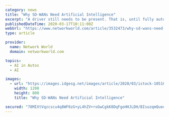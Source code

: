 ```yaml
---
category: news
title: "Why SD-WANs Need Artificial Intelligence"
excerpt: "A driver still needs to be present. That is, until fully autonomous vehicles become a reality. Self-driving cars will rely on understanding road rules and use artificial intelligence (AI) to make decisions without drivers. Data will be constantly fed into the automobile, so as conditions change, so too will the AI-based decisions. The same is ..."
publishedDateTime: 2020-03-17T10:11:00Z
webUrl: "https://www.networkworld.com/article/3532473/why-sd-wans-need-artificial-intelligence.html"
type: article

provider:
  name: Network World
  domain: networkworld.com

topics:
  - AI in Autos
  - AI

images:
  - url: "https://images.idgesg.net/images/article/2020/03/istock-1051617224-100835456-large.3x2.jpg"
    width: 1200
    height: 800
    title: "Why SD-WANs Need Artificial Intelligence"

secured: "78MIXtVqzcscu4q8WF0zG+yL4hZV+roGwCgkK8DqFgoHHJLDH/BIsuzqmQueeQTt+Od9gj71KuflCTNRUG5OVVrHunnq6i7XLEFz8zYjX5w4AMNMGftmpf3rdVfNhlgSR4/JMYVn92Y5yGtSIYCs5Q0YfdJlph+PQVCpP+O6CXBfWohHvJByCtDWTqb3aQXqK1rFR0lGG5sb7UrwhmoGyF8aeyOtPcCmpnHb69xJHupfrzZQZrEHmDfAg3csGjyShCsLKX6xOpRw/m+ajwGaEnWcvZff3wK+POCCH3fNdgE1f7AtHCI8A4joehrQkrNEXoyeLKfahUgsKo0KsZWqSi4jeb7dNzZz3svGBDCebb4Rdr4tDLs5WwMKAiJ6xbGvG0JFfdiB0wQl3oSmSOqrtBggxwbSnj7NGuv4hyYHK/RUz0C3U0tDLczlqihPYCZHfPxppMQGAoLSamB7BAW174Wu1sulVqkhwhXaTMKrHIU=;MPhTZ9BMhUHYy6Ql8RPK4Q=="
---
```



